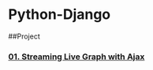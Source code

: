 # Python-Django

##Project

### [01. Streaming Live Graph with Ajax](https://github.com/naddongddong/Python-Django/tree/main/project/01.%20Streaming%20Live%20Graph%20with%20Ajax)
